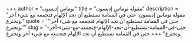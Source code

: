 +++
author = "توماس إديسون"
title = "مقولة توماس إديسون"
description = "مقولة توماس إديسون: حتى في القمامة تستطيع أن تجد الإلهام فتجمعه مع شيء أخر وتخترع."
quote = '''حتى في القمامة تستطيع أن تجد الإلهام فتجمعه مع شيء أخر وتخترع.''' 
slug = "حتى-في-القمامة-تستطيع-أن-تجد-الإلهام-فتجمعه-مع-شيء-أخر-وتخترع"
+++
حتى في القمامة تستطيع أن تجد الإلهام فتجمعه مع شيء أخر وتخترع.
